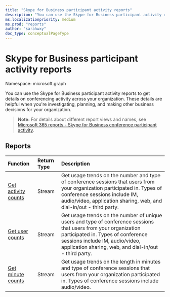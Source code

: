 ```yaml
---
title: "Skype for Business participant activity reports"
description: "You can use the Skype for Business participant activity reports to get details on conferencing activity across your organization. These details are helpful when you're investigating, planning, and making other business decisions for your organization."
ms.localizationpriority: medium
ms.prod: "reports"
author: "sarahwxy"
doc_type: conceptualPageType
---
```


# Skype for Business participant activity reports

Namespace: microsoft.graph

You can use the Skype for Business participant activity reports to get details on conferencing activity across your organization. These details are helpful when you're investigating, planning, and making other business decisions for your organization.

> **Note:** For details about different report views and names, see [Microsoft 365 reports - Skype for Business conference participant activity](https://support.office.com/client/Skype-for-Business-Online-conference-participant-activity-c3c89995-65dd-4715-9e38-bb244c742c6b).

## Reports

| Function                                 | Return Type | Description                              |
| :--------------------------------------- | :---------- | :--------------------------------------- |
| [Get activity counts](../api/reportroot-getskypeforbusinessparticipantactivitycounts.md) | Stream      | Get usage trends on the number and type of conference sessions that users from your organization participated in. Types of conference sessions include IM, audio/video, application sharing, web, and dial-in/out - third party. |
| [Get user counts](../api/reportroot-getskypeforbusinessparticipantactivityusercounts.md) | Stream      | Get usage trends on the number of unique users and type of conference sessions that users from your organization participated in. Types of conference sessions include IM, audio/video, application sharing, web, and dial-in/out - third party. |
| [Get minute counts](../api/reportroot-getskypeforbusinessparticipantactivityminutecounts.md) | Stream      | Get usage trends on the length in minutes and type of conference sessions that users from your organization participated in. Types of conference sessions include audio/video. |

